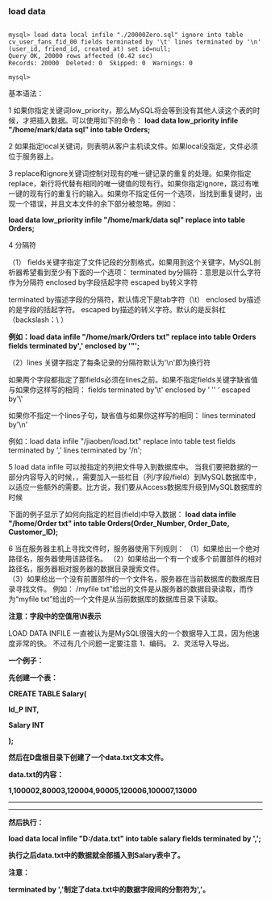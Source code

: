### load data

```

mysql> load data local infile "./20000Zero.sql" ignore into table cv_user_fans_fid_00 fields terminated by '\t' lines terminated by '\n' (user_id, friend_id, created_at) set id=null;
Query OK, 20000 rows affected (0.42 sec)
Records: 20000  Deleted: 0  Skipped: 0  Warnings: 0

mysql>
```

基本语法：

1  如果你指定关键词low_priority，那么MySQL将会等到没有其他人读这个表的时候，才把插入数据。可以使用如下的命令： 
**load data  low_priority infile "/home/mark/data sql" into table Orders;**

 

2  如果指定local关键词，则表明从客户主机读文件。如果local没指定，文件必须位于服务器上。

 

3  replace和ignore关键词控制对现有的唯一键记录的重复的处理。如果你指定replace，新行将代替有相同的唯一键值的现有行。如果你指定ignore，跳过有唯一键的现有行的重复行的输入。如果你不指定任何一个选项，当找到重复键时，出现一个错误，并且文本文件的余下部分被忽略。例如：

**load data  low_priority infile "/home/mark/data sql" replace into table Orders;**

 

4 分隔符

（1） fields关键字指定了文件记段的分割格式，如果用到这个关键字，MySQL剖析器希望看到至少有下面的一个选项： 
terminated by分隔符：意思是以什么字符作为分隔符
enclosed by字段括起字符
escaped by转义字符

terminated by描述字段的分隔符，默认情况下是tab字符（\t） 
enclosed by描述的是字段的括起字符。
escaped by描述的转义字符。默认的是反斜杠（backslash：\ ）  

**例如：load data infile "/home/mark/Orders txt" replace into table Orders fields terminated by',' enclosed by '"';**

（2）lines 关键字指定了每条记录的分隔符默认为'\n'即为换行符

如果两个字段都指定了那fields必须在lines之前。如果不指定fields关键字缺省值与如果你这样写的相同： fields terminated by'\t' enclosed by ’ '' ‘ escaped by'\\'

如果你不指定一个lines子句，缺省值与如果你这样写的相同： lines terminated by'\n'

例如：load data infile "/jiaoben/load.txt" replace into table test fields terminated by ',' lines terminated by '/n';

5  load data infile 可以按指定的列把文件导入到数据库中。 当我们要把数据的一部分内容导入的时候，，需要加入一些栏目（列/字段/field）到MySQL数据库中，以适应一些额外的需要。比方说，我们要从Access数据库升级到MySQL数据库的时候

下面的例子显示了如何向指定的栏目(field)中导入数据： 
**load data infile "/home/Order txt" into table Orders(Order_Number, Order_Date, Customer_ID);**

6  当在服务器主机上寻找文件时，服务器使用下列规则： 
（1）如果给出一个绝对路径名，服务器使用该路径名。 
（2）如果给出一个有一个或多个前置部件的相对路径名，服务器相对服务器的数据目录搜索文件。  
（3）如果给出一个没有前置部件的一个文件名，服务器在当前数据库的数据库目录寻找文件。 
例如： /myfile txt”给出的文件是从服务器的数据目录读取，而作为“myfile txt”给出的一个文件是从当前数据库的数据库目录下读取。

 

 

**注意：字段中的空值用\N表示**

LOAD DATA INFILE 一直被认为是MySQL很强大的一个数据导入工具，因为他速度非常的快。
不过有几个问题一定要注意
1、编码。
2、灵活导入导出。

**一个例子：**

**先创建一个表：**

**CREATE TABLE Salary(**

**Id_P INT,**

**Salary INT**

**);**

**然后在D盘根目录下创建了一个data.txt文本文件。**

**data.txt的内容：**

**1,100002,80003,120004,90005,120006,100007,13000**

****

****

**然后执行：**

**load data local infile "D:/data.txt" into table salary fields terminated by ',';**

**执行之后data.txt中的数据就全部插入到Salary表中了。**

**注意：**

**terminated by ','制定了data.txt中的数据字段间的分割符为','。**